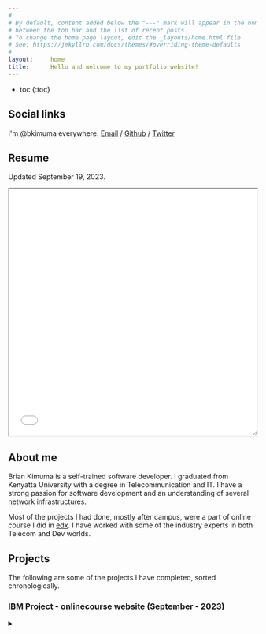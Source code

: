 ```yaml
---
#
# By default, content added below the "---" mark will appear in the home page
# between the top bar and the list of recent posts.
# To change the home page layout, edit the _layouts/home.html file.
# See: https://jekyllrb.com/docs/themes/#overriding-theme-defaults
#
layout:     home
title:      Hello and welcome to my portfolio website!
---
```



* toc
{:toc}


## Social links
I'm @bkimuma everywhere. [Email](mailto:bjoramkimuma@gmail.edu) / [Github](https://github.com/bkimuma) / [Twitter](https://twitter.com/bkimuma)


## Resume
Updated September 19, 2023. 

<iframe style="width: 100%; height: 500px; resize: vertical; overflow: auto;" src="/assets/KIMUMA.pdf"></iframe>


## About me

Brian Kimuma is a self-trained software developer. I graduated from Kenyatta University with a degree in Telecommunication and IT. I have a strong passion for software development and an understanding of several network infrastructures.

Most of the projects I had done, mostly after campus, were a part of online course I did in [edx](https://edx.org). I have worked with some of the industry experts in both Telecom and Dev worlds.


## Projects

The following are some of the projects I have completed, sorted chronologically.


### IBM Project - onlinecourse website (September - 2023)

<details>
<summary></summary>
This is was a project by IBM after completion of two online courses:
1. [Introduction to Web Development with HTML5, CSS3 and JavaScript](https://learning.edx.org/course/course-v1:IBM+CAD101EN+3T2022/). 
2. [Django Application Development with SQL and Databases](https://learning.edx.org/course/course-v1:IBM+DB0211EN+3T2022/)
The learner was to build a website that would enable one enroll for online courses and upon completion of the course do examinations.
It involved working with Django -a popular web frame-work- for both the Front and Back-end Development. Majority of the work was in building the models, views and routing the html requests to render the relevant pages.

The source code can be found here:
[Source Code](https://github.com/bkimuma/course_project/)

</details>

<br />
